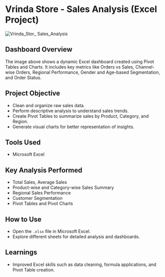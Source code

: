 # Vrinda Store - Sales Analysis (Excel Project)

![Vrinda_Stor_ Sales_Analysis](https://github.com/user-attachments/assets/64d8e21e-605e-46df-a0e8-584cd46da261)

## Dashboard Overview
The image above shows a dynamic Excel dashboard created using Pivot Tables and Charts. It includes key metrics like Orders vs Sales, Channel-wise Orders, Regional Performance, Gender and Age-based Segmentation, and Order Status.

## Project Objective
- Clean and organize raw sales data.
- Perform descriptive analysis to understand sales trends.
- Create Pivot Tables to summarize sales by Product, Category, and Region.
- Generate visual charts for better representation of insights.

## Tools Used
- Microsoft Excel

## Key Analysis Performed
- Total Sales, Average Sales
- Product-wise and Category-wise Sales Summary
- Regional Sales Performance
- Customer Segmentation
- Pivot Tables and Pivot Charts

## How to Use
- Open the `.xlsx` file in Microsoft Excel.
- Explore different sheets for detailed analysis and dashboards.

## Learnings
- Improved Excel skills such as data cleaning, formula applications, and Pivot Table creation.
